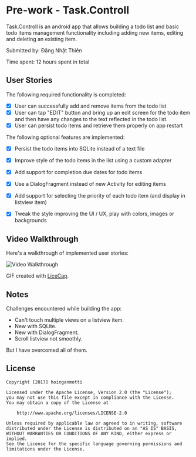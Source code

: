 # Pre-work - Task.Controll

Task.Controll is an android app that allows building a todo list and basic todo items management functionality including adding new items, editing and deleting an existing item.

Submitted by: Đặng Nhật Thiên

Time spent: 12 hours spent in total

## User Stories

The following required functionality is completed:

* [x] User can successfully add and remove items from the todo list
* [x] User can tap "EDIT" button and bring up an edit screen for the todo item and then have any changes to the text reflected in the todo list.
* [x] User can persist todo items and retrieve them properly on app restart

The following optional features are implemented:

* [x] Persist the todo items into SQLite instead of a text file
* [x] Improve style of the todo items in the list using a custom adapter
* [x] Add support for completion due dates for todo items
* [x] Use a DialogFragment instead of new Activity for editing items
* [x] Add support for selecting the priority of each todo item (and display in listview item)
* [x] Tweak the style improving the UI / UX, play with colors, images or backgrounds


## Video Walkthrough 

Here's a walkthrough of implemented user stories:

<img src='http://i.imgur.com/link/to/your/gif/file.gif' title='Video Walkthrough' width='' alt='Video Walkthrough' />

GIF created with [LiceCap](http://www.cockos.com/licecap/).

## Notes

Challenges encountered while building the app:
- Can't touch multiple views on a listview item.
- New with SQLite.
- New with DialogFragment.
- Scroll listview not smoothly.

But I have overcomed all of them.

## License

    Copyright [2017] hoinganmotti

    Licensed under the Apache License, Version 2.0 (the "License");
    you may not use this file except in compliance with the License.
    You may obtain a copy of the License at

        http://www.apache.org/licenses/LICENSE-2.0

    Unless required by applicable law or agreed to in writing, software
    distributed under the License is distributed on an "AS IS" BASIS,
    WITHOUT WARRANTIES OR CONDITIONS OF ANY KIND, either express or implied.
    See the License for the specific language governing permissions and
    limitations under the License.
